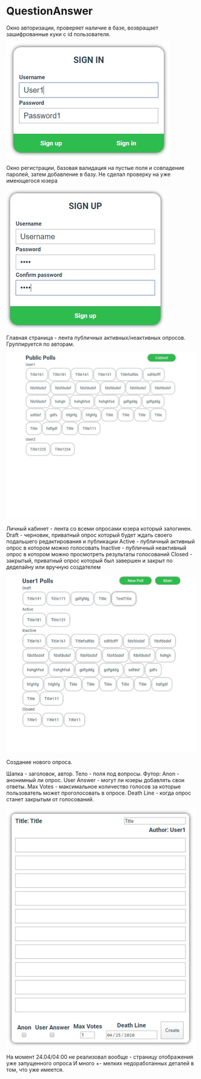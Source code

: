 # QuestionAnswer

Окно авторизации, проверяет наличие в базе, возвращает зашифрованные куки с id пользователя.
 
<img src="img/PollProject1.JPG">

Окно регистрации, базовая валидация на пустые поля и совпадение паролей, затем добавление в базу.
Не сделал проверку на уже имеющегося юзера

<img src="img/PollProject2.JPG">

Главная страница - лента публичных активных/неактивных опросов. Группируется по авторам.

<img src="img/PollProject3.JPG">

Личный кабинет - лента со всеми опросами юзера который залогинен.
Draft - черновик, приватный опрос который будет ждать своего подальшего редактирования и публикации
Active - публичный активный опрос в котором можно голосовать
Inactive - публичный неактивный опрос в котором можно просмотреть результаты голосований
Closed - закрытый, приватный опрос который был завершен и закрыт по деделайну или вручную создателем

<img src="img/PollProject4.JPG">

Создание нового опроса.

Шапка - заголовок, автор.
Тело - поля под вопросы.
Футор:
  Anon - анонимный ли опрос.
  User Answer - могут ли юзеры добавлять свои ответы.
  Max Votes - максимальное количество голосов за которые пользователь может проголосовать в опросе.
  Death Line - когда опрос станет закрытым от голосований.

<img src="img/PollProject5.JPG">

На момент 24.04/04:00 не реализовал вообще - страницу отображения уже запущенного опроса
И много +- мелких недоработанных деталей в том, что уже имеется.
